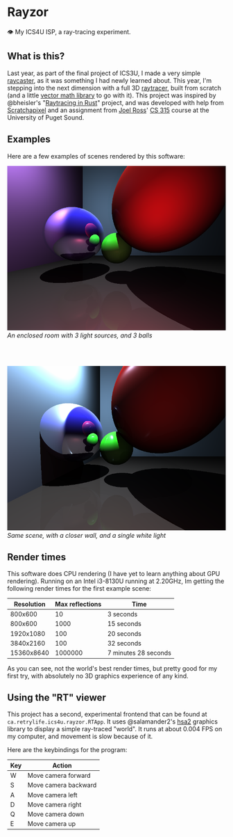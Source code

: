 # Rayzor
👁️ My ICS4U ISP, a ray-tracing experiment.


## What is this?

Last year, as part of the final project of ICS3U, I made a very simple [raycaster](https://en.wikipedia.org/wiki/Ray_casting), as it was something I had newly learned about. This year, I'm stepping into the next dimension with a full 3D [raytracer](https://en.wikipedia.org/wiki/Ray_tracing_(graphics)), built from scratch (and a little [vector math library](https://github.com/Ewpratten/libvec) to go with it). This project was inspired by @bheisler's "[Raytracing in Rust](https://bheisler.github.io/post/writing-raytracer-in-rust-part-1/)" project, and was developed with help from [Scratchapixel](https://www.scratchapixel.com/) and an assignment from [Joel Ross](https://faculty.washington.edu/joelross/)' [CS 315](https://faculty.washington.edu/joelross/courses/archive/f13/cs315/hwk/6/) course at the University of Puget Sound.

## Examples

Here are a few examples of scenes rendered by this software:

![Enclosed room](examples/moody-room.png)
<br>
*An enclosed room with 3 light sources, and 3 balls*

<br><br>

![Enclosed room with close wall](examples/left-wall-close.png)
<br>
*Same scene, with a closer wall, and a single white light*

## Render times

This software does CPU rendering (I have yet to learn anything about GPU rendering). Running on an Intel i3-8130U running at 2.20GHz, Im getting the following render times for the first example scene:

| Resolution | Max reflections | Time                 |
| ---------- | --------------- | -------------------- |
| 800x600    | 10              | 3 seconds            |
| 800x600    | 1000            | 15 seconds           |
| 1920x1080  | 100             | 20 seconds           |
| 3840x2160  | 100             | 32 seconds           |
| 15360x8640 | 1000000         | 7 minutes 28 seconds |


As you can see, not the world's best render times, but pretty good for my first try, with absolutely no 3D graphics experience of any kind.

## Using the "RT" viewer
This project has a second, experimental frontend that can be found at `ca.retrylife.ics4u.rayzor.RTApp`. It uses @salamander2's [hsa2](https://github.com/salamander2/HSA2) graphics library to display a simple ray-traced "world". It runs at about 0.004 FPS on my computer, and movement is slow because of it.

Here are the keybindings for the program:

| Key | Action               |
| --- | -------------------- |
| W   | Move camera forward  |
| S   | Move camera backward |
| A   | Move camera left     |
| D   | Move camera right    |
| Q   | Move camera down     |
| E   | Move camera up       |